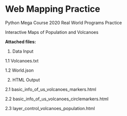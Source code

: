 # Web Mapping Practice
Python Mega Course 2020 Real World Programs Practice

Interactive Maps of Population and Volcanoes

**Attached files:**

1. Data Input

  1.1 Volcanoes.txt

  1.2 World.json

2. HTML Output

  2.1 basic_info_of_us_volcanoes_markers.html

  2.2 basic_info_of_us_volcanoes_circlemarkers.html

  2.3 layer_control_volcanoes_population.html
